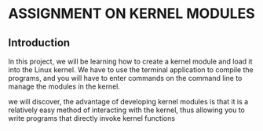 
<h1>ASSIGNMENT ON KERNEL MODULES</h1>
<h2>Introduction</h2>
<p>In this project, we  will be learning how to create a kernel module and load it into the Linux kernel. We have to use  the terminal application to compile the programs, and     you will have to enter commands on the command line to manage the modules in the kernel.</p>
</p>we will discover, the advantage of developing kernel modules is that it is a relatively easy method of interacting with the kernel, thus allowing you
to write programs that directly invoke kernel functions</p>
 

